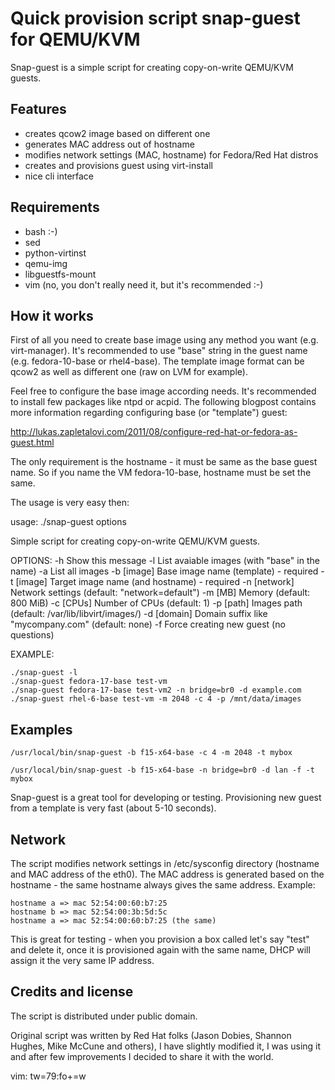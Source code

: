 
Quick provision script snap-guest for QEMU/KVM
==============================================

Snap-guest is a simple script for creating copy-on-write QEMU/KVM guests.

Features
--------

 * creates qcow2 image based on different one
 * generates MAC address out of hostname
 * modifies network settings (MAC, hostname) for Fedora/Red Hat distros
 * creates and provisions guest using virt-install
 * nice cli interface

Requirements
------------

 * bash :-)
 * sed
 * python-virtinst
 * qemu-img
 * libguestfs-mount
 * vim (no, you don't really need it, but it's recommended :-)

How it works
------------

First of all you need to create base image using any method you want (e.g. 
virt-manager). It's recommended to use "base" string in the guest name
(e.g. fedora-10-base or rhel4-base). The template image format can be qcow2 as 
well as different one (raw on LVM for example).

Feel free to configure the base image according needs. It's recommended to 
install few packages like ntpd or acpid. The following blogpost contains more
information regarding configuring base (or "template") guest:

http://lukas.zapletalovi.com/2011/08/configure-red-hat-or-fedora-as-guest.html

The only requirement is the hostname - it must be same as the base guest name.
So if you name the VM fedora-10-base, hostname must be set the same.

The usage is very easy then:

  usage: ./snap-guest options

  Simple script for creating copy-on-write QEMU/KVM guests.

  OPTIONS:
    -h             Show this message
    -l             List avaiable images (with "base" in the name)
    -a             List all images
    -b [image]     Base image name (template) - required
    -t [image]     Target image name (and hostname) - required
    -n [network]   Network settings (default: "network=default")
    -m [MB]        Memory (default: 800 MiB)
    -c [CPUs]      Number of CPUs (default: 1)
    -p [path]      Images path (default: /var/lib/libvirt/images/)
    -d [domain]    Domain suffix like "mycompany.com" (default: none)
    -f             Force creating new guest (no questions)

  EXAMPLE:

    ./snap-guest -l
    ./snap-guest fedora-17-base test-vm
    ./snap-guest fedora-17-base test-vm2 -n bridge=br0 -d example.com
    ./snap-guest rhel-6-base test-vm -m 2048 -c 4 -p /mnt/data/images

Examples
--------

    /usr/local/bin/snap-guest -b f15-x64-base -c 4 -m 2048 -t mybox

    /usr/local/bin/snap-guest -b f15-x64-base -n bridge=br0 -d lan -f -t mybox

Snap-guest is a great tool for developing or testing. Provisioning new guest 
from a template is very fast (about 5-10 seconds).

Network
-------

The script modifies network settings in /etc/sysconfig directory (hostname and 
MAC address of the eth0). The MAC address is generated based on the hostname - 
the same hostname always gives the same address. Example:

    hostname a => mac 52:54:00:60:b7:25
    hostname b => mac 52:54:00:3b:5d:5c
    hostname a => mac 52:54:00:60:b7:25 (the same)

This is great for testing - when you provision a box called let's say "test" 
and delete it, once it is provisioned again with the same name, DHCP will 
assign it the very same IP address.

Credits and license
-------------------

The script is distributed under public domain.

Original script was written by Red Hat folks (Jason Dobies, Shannon Hughes,
Mike McCune and others), I have slightly modified it, I was using it and after 
few improvements I decided to share it with the world.

vim: tw=79:fo+=w
